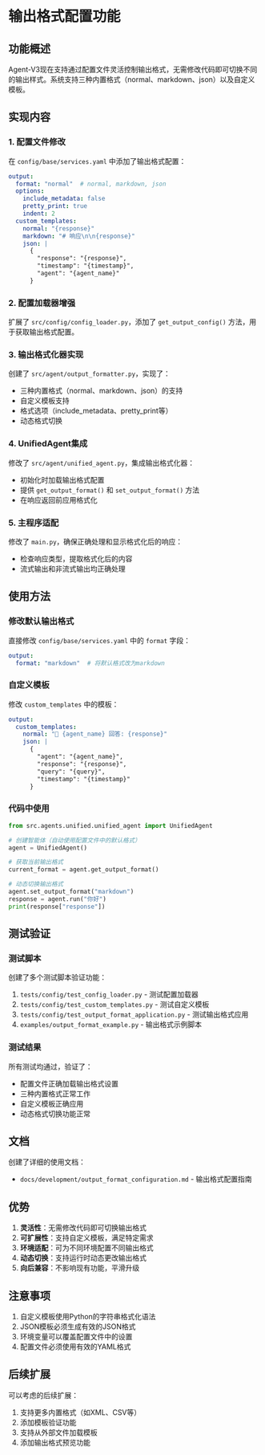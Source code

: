 # 输出格式配置功能

## 功能概述

Agent-V3现在支持通过配置文件灵活控制输出格式，无需修改代码即可切换不同的输出样式。系统支持三种内置格式（normal、markdown、json）以及自定义模板。

## 实现内容

### 1. 配置文件修改

在 `config/base/services.yaml` 中添加了输出格式配置：

```yaml
output:
  format: "normal"  # normal, markdown, json
  options:
    include_metadata: false
    pretty_print: true
    indent: 2
  custom_templates:
    normal: "{response}"
    markdown: "# 响应\n\n{response}"
    json: |
      {
        "response": "{response}",
        "timestamp": "{timestamp}",
        "agent": "{agent_name}"
      }
```

### 2. 配置加载器增强

扩展了 `src/config/config_loader.py`，添加了 `get_output_config()` 方法，用于获取输出格式配置。

### 3. 输出格式化器实现

创建了 `src/agent/output_formatter.py`，实现了：
- 三种内置格式（normal、markdown、json）的支持
- 自定义模板支持
- 格式选项（include_metadata、pretty_print等）
- 动态格式切换

### 4. UnifiedAgent集成

修改了 `src/agent/unified_agent.py`，集成输出格式化器：
- 初始化时加载输出格式配置
- 提供 `get_output_format()` 和 `set_output_format()` 方法
- 在响应返回前应用格式化

### 5. 主程序适配

修改了 `main.py`，确保正确处理和显示格式化后的响应：
- 检查响应类型，提取格式化后的内容
- 流式输出和非流式输出均正确处理

## 使用方法

### 修改默认输出格式

直接修改 `config/base/services.yaml` 中的 `format` 字段：

```yaml
output:
  format: "markdown"  # 将默认格式改为markdown
```

### 自定义模板

修改 `custom_templates` 中的模板：

```yaml
output:
  custom_templates:
    normal: "🤖 {agent_name} 回答: {response}"
    json: |
      {
        "agent": "{agent_name}",
        "response": "{response}",
        "query": "{query}",
        "timestamp": "{timestamp}"
      }
```

### 代码中使用

```python
from src.agents.unified.unified_agent import UnifiedAgent

# 创建智能体（自动使用配置文件中的默认格式）
agent = UnifiedAgent()

# 获取当前输出格式
current_format = agent.get_output_format()

# 动态切换输出格式
agent.set_output_format("markdown")
response = agent.run("你好")
print(response["response"])
```

## 测试验证

### 测试脚本

创建了多个测试脚本验证功能：

1. `tests/config/test_config_loader.py` - 测试配置加载器
2. `tests/config/test_custom_templates.py` - 测试自定义模板
3. `tests/config/test_output_format_application.py` - 测试输出格式应用
4. `examples/output_format_example.py` - 输出格式示例脚本

### 测试结果

所有测试均通过，验证了：
- 配置文件正确加载输出格式设置
- 三种内置格式正常工作
- 自定义模板正确应用
- 动态格式切换功能正常

## 文档

创建了详细的使用文档：
- `docs/development/output_format_configuration.md` - 输出格式配置指南

## 优势

1. **灵活性**：无需修改代码即可切换输出格式
2. **可扩展性**：支持自定义模板，满足特定需求
3. **环境适配**：可为不同环境配置不同输出格式
4. **动态切换**：支持运行时动态更改输出格式
5. **向后兼容**：不影响现有功能，平滑升级

## 注意事项

1. 自定义模板使用Python的字符串格式化语法
2. JSON模板必须生成有效的JSON格式
3. 环境变量可以覆盖配置文件中的设置
4. 配置文件必须使用有效的YAML格式

## 后续扩展

可以考虑的后续扩展：
1. 支持更多内置格式（如XML、CSV等）
2. 添加模板验证功能
3. 支持从外部文件加载模板
4. 添加输出格式预览功能